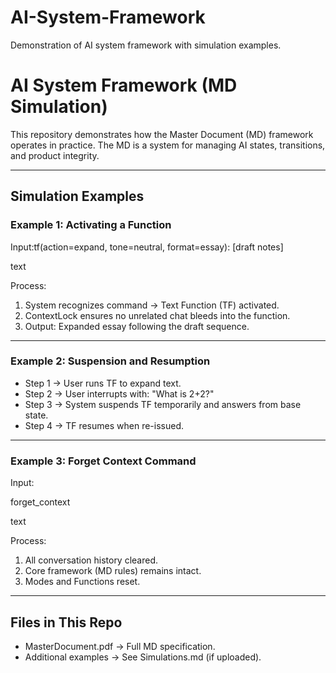 # AI-System-Framework
Demonstration of AI system framework with simulation examples.
# AI System Framework (MD Simulation)

This repository demonstrates how the Master Document (MD) framework operates in practice.
The MD is a system for managing AI states, transitions, and product integrity.

---

## Simulation Examples

### Example 1: Activating a Function
Input:tf(action=expand, tone=neutral, format=essay): [draft notes]

text


Process:
1. System recognizes command → Text Function (TF) activated.
2. ContextLock ensures no unrelated chat bleeds into the function.
3. Output: Expanded essay following the draft sequence.

---

### Example 2: Suspension and Resumption
- Step 1 → User runs TF to expand text.
- Step 2 → User interrupts with: "What is 2+2?"
- Step 3 → System suspends TF temporarily and answers from base state.
- Step 4 → TF resumes when re-issued.

---

### Example 3: Forget Context Command
Input:

forget_context

text

Process:
1. All conversation history cleared.
2. Core framework (MD rules) remains intact.
3. Modes and Functions reset.

---

## Files in This Repo
- MasterDocument.pdf → Full MD specification.
- Additional examples → See Simulations.md (if uploaded).

